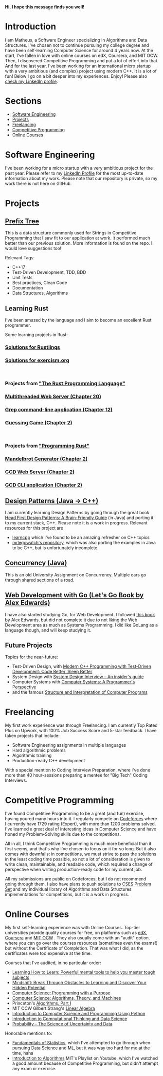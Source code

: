 #### Hi, I hope this message finds you well!

# Introduction

I am Matheus, a Software Engineer specializing in Algorithms and Data Structures.
I've chosen not to continue pursuing my college degree and have been self-learning Computer Science for around 4 years now. At
the start, I've fallen in love
with online courses on edX, Coursera, and MIT OCW. Then, I discovered Competitive Programming and put a lot of
effort into that. And for the last year, I've been working for an international micro startup with a very ambitious
(and complex) project using modern C++. It is a lot of fun! Below I go on a bit deeper into my experiences. Enjoy!
Please also [check my LinkedIn profile](https://www.linkedin.com/in/matheus-cardoso-dev/).

# Sections

* [Software Engineering](#software-engineering)
* [Projects](#projects)
* [Freelancing](#freelancing)
* [Competitive Programming](#competitive-programming)
* [Online Courses](#online-courses)

# Software Engineering

I've been working for a micro startup with a very ambitious project for the past year. Please refer to
my [LinkedIn Profile](https://www.linkedin.com/in/matheus-cardoso-dev/)
for the most up-to-date information about my work. Please note that our repository is private, so my work there is not
here
on GitHub.

# Projects

## [Prefix Tree](https://github.com/mdacach/prefix_tree)
This is a data structure commonly used for Strings in Competitive Programming that I saw fit to our application at work. It performed much better than our previous solution. More information is found on the repo. I would love suggestions too!

Relevant Tags:

* C++17
* Test-Driven Development, TDD, BDD
* Unit Tests
* Best practices, Clean Code
* Documentation
* Data Structures, Algorithms

## Learning Rust
I've been amazed by the language and I aim to become an excellent Rust programmer.

Some learning projects in Rust:
### [Solutions for Rustlings](https://github.com/mdacach/rustlings_solutions)
### [Solutions for exercism.org](https://github.com/mdacach/exercism_solutions)

&nbsp;
&nbsp;

### Projects from ["The Rust Programming Language"](https://doc.rust-lang.org/book/title-page.html)
### [Multithreaded Web Server (Chapter 20)](https://github.com/mdacach/multithreaded_web_server)
### [Grep command-line application (Chapter 12)](https://github.com/mdacach/minigrep)
### [Guessing Game (Chapter 2)](https://github.com/mdacach/guessing_game)

&nbsp;
&nbsp;

### Projects from ["Programming Rust"](https://www.oreilly.com/library/view/programming-rust-2nd/9781492052586/)
### [Mandelbrot Generator (Chapter 2)](https://github.com/mdacach/mandelbrot_generator)
### [GCD Web Server (Chapter 2)](https://github.com/mdacach/gcd_web_server)
### [GCD CLI application (Chapter 2)](https://github.com/mdacach/gcd_cli)


## [Design Patterns (Java -> C++)](https://github.com/mdacach/head_first_design_patterns_cpp)
I am currently learning Design Patterns by going through the great
book [Head First Design Patterns: A Brain-Friendly Guide](https://www.amazon.com/Head-First-Design-Patterns-Freeman/dp/0596007124)
(in Java) and porting it to my current stack, C++. Please note it is a work in
progress.
Relevant resources for this project are

* [learncpp](https://www.learncpp.com/) which I've found to be an amazing refresher on C++ topics
* [mrlegowatch's repository](https://github.com/mrlegowatch/HeadFirstDesignPatternsCpp), which was also porting the
  examples in Java to be C++, but is unfortunately incomplete.
 
## [Concurrency (Java)](https://github.com/mdacach/autonomous_driving)
This is an old University Assignment on Concurrency. Multiple cars go through shared sections of a road.

## [Web Development with Go (Let's Go Book by Alex Edwards)](https://github.com/mdacach/lets_go_web_development)
I have also started studying Go, for Web Development. I followed [this book](https://lets-go.alexedwards.net/) by Alex Edwards, but did not complete it
due to not liking the Web Development area as much as Systems Programming. I did like GoLang as a language though, and will keep studying it.

## Future Projects
Topics for the near-future:

* Test-Driven Design,
  with [Modern C++ Programming with Test-Driven Development: Code Better, Sleep Better](https://www.amazon.com/Modern-Programming-Test-Driven-Development-Better/dp/1937785483)
* System Design
  with [System Design Interview – An insider's guide](https://www.amazon.com/System-Design-Interview-insiders-Second/dp/B08CMF2CQF/ref=pd_sbs_sccl_1/137-0417816-8881332?pd_rd_w=M4unz&pf_rd_p=3676f086-9496-4fd7-8490-77cf7f43f846&pf_rd_r=9E8EYTQ7PQVFK7WSMBWZ&pd_rd_r=c604fbc0-1703-4d0b-b831-ef54d7ddbdc0&pd_rd_wg=NmQk5&pd_rd_i=B08CMF2CQF&psc=1)
* Computer Systems
  with [Computer Systems: A Programmer's Perspective](https://www.amazon.com/Computer-Systems-Programmers-Perspective-Global-ebook/dp/B07V71PHR7/ref=sr_1_2?keywords=csapp&qid=1650239425&sr=8-2)
* and the
  famous [Structure and Interpretation of Computer Programs](https://mitpress.mit.edu/sites/default/files/sicp/index.html)
  
# Freelancing

My first work experience was through Freelancing. I am currently Top Rated Plus on Upwork, with 100%
Job Success Score and 5-star feedback. I have taken projects that include:

* Software Engineering assignments in multiple languages
* Hard algorithmic problems
* Algorithmic training
* Production-ready C++ development

With a special mention to Coding Interview Preparation, where I've done more than 40 hour-sessions preparing a mentee
for "Big Tech" Coding Interviews.

# Competitive Programming

I've found Competitive Programming to be a great (and fun) exercise, having poured many hours into it. I regularly
compete on [Codeforces](https://codeforces.com/profile/matheusdacach)
where I currently have 1729 rating (Expert), with more than 1200 problems solved. I've learned a great deal of
interesting ideas in Computer Science and have honed my Problem-Solving skills due to
the competitions.

All in all, I think Competitive Programming is much more beneficial than it first seems, and that's
why I've chosen to focus on it for so long. But it also comes with downfalls:
in competitions, we must strive to pass the solutions in the least coding time possible, so not a lot of consideration
is given
to write clean, maintainable, and readable code, which required a change of perspective
when writing production-ready code for my current job.

All my submissions are public on Codeforces, but I do not recommend going through them. I also have plans to push
solutions
to [CSES Problem Set](https://cses.fi/problemset/) and my individual library of Algorithms and Data Structures
implementations for competitions, but it is a work in progress.

# Online Courses

My first self-learning experience was with Online Courses. Top-tier universities provide quality courses for free, on
platforms such as [edX](https://www.edx.org/), [Coursera](https://www.coursera.org/) and [MIT OCW](https://ocw.mit.edu/)
.
They also usually come with an "audit" option, where you can go over the courses resources (sometimes even the exams!)
but without the Certificate
of
Completion. That was what I did, as the certificates were too expensive at the time.

Courses that I've audited, in no particular order:

* [Learning How to Learn: Powerful mental tools to help you master tough subjects](https://www.coursera.org/learn/learning-how-to-learn)
* [Mindshift: Break Through Obstacles to Learning and Discover Your Hidden Potential](https://www.coursera.org/learn/mindshift)
* [Computer Science: Programming with a Purpose](https://www.coursera.org/learn/cs-programming-java)
* [Computer Science: Algorithms, Theory, and Machines](https://www.coursera.org/learn/cs-algorithms-theory-machines)
* Princeton's [Algorithms, Part I](https://www.coursera.org/learn/algorithms-part1)
* MIT OCW Gilbert Strang's [Linear Algebra](https://ocw.mit.edu/courses/18-06-linear-algebra-spring-2010/)
* [Introduction to Computer Science and Programming Using Python](https://www.edx.org/course/introduction-to-computer-science-and-programming-7)
* [Introduction to Computational Thinking and Data Science](https://www.edx.org/course/introduction-to-computational-thinking-and-data-4)
* [Probability - The Science of Uncertainty and Data](https://www.edx.org/course/probability-the-science-of-uncertainty-and-data)

Honorable mentions to:

* [Fundamentals of Statistics](https://www.edx.org/course/fundamentals-of-statistics), which I've
  attempted
  to go through
  when pursuing Data Science and ML, but it was way too hard for me at the time, haha
* [Introduction to Algorithms](https://ocw.mit.edu/courses/6-006-introduction-to-algorithms-fall-2011/) MIT's Playlist
  on
  Youtube, which I've watched
  a good amount because of Competitive Programming, but didn't attempt any exam or exercise.


